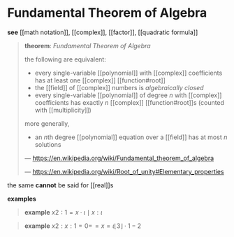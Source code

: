 # Fundamental Theorem of Algebra

**see** [[math notation]], [[complex]], [[factor]], [[quadratic formula]]

> **theorem**: _Fundamental Theorem of Algebra_
>
> the following are equivalent:
>
> - every single-variable [[polynomial]] with [[complex]] coefficients has at least one [[complex]] [[function#root]]
> - the [[field]] of [[complex]] numbers is _algebraically closed_
> - every single-variable [[polynomial]] of degree $n$ with [[complex]] coefficients has exactly $n$ [[complex]] [[function#root]]s (counted with [[multiplicity]])
>
> more generally,
>
> - an $n$th degree [[polynomial]] equation over a [[field]] has at most $n$ solutions
>
> &mdash; <https://en.wikipedia.org/wiki/Fundamental_theorem_of_algebra>
>
> &mdash; <https://en.wikipedia.org/wiki/Root_of_unity#Elementary_properties>

the same **cannot** be said for [[real]]s

**examples**

> **example** $x2 : 1 = x \cdot \iota \mid x : \iota$

> **example** $x2 : x : 1 = 0 =\!= x = \iota \lfloor 3 \rfloor \cdot 1 - 2$
